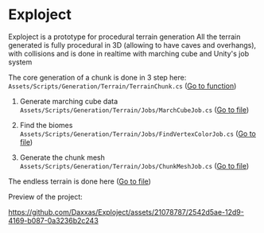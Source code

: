 # Exploject

Exploject is a prototype for procedural terrain generation
All the terrain generated is fully procedural in 3D (allowing to have caves and overhangs), with collisions and is done in realtime with marching cube and Unity's job system

The core generation of a chunk is done in 3 step here: ```Assets/Scripts/Generation/Terrain/TerrainChunk.cs``` ([Go to function](https://github.com/Daxxas/Exploject/blob/4d5713ebcba29a55652e521c7db610eecf63f04d/Assets/Scripts/Generation/Terrain/TerrainChunk.cs#L192))
  
1. Generate marching cube data 
```Assets/Scripts/Generation/Terrain/Jobs/MarchCubeJob.cs``` ([Go to file](https://github.com/Daxxas/Exploject/blob/main/Assets/Scripts/Generation/Terrain/Jobs/MarchCubeJob.cs))

2. Find the biomes
```Assets/Scripts/Generation/Terrain/Jobs/FindVertexColorJob.cs``` ([Go to file](https://github.com/Daxxas/Exploject/blob/main/Assets/Scripts/Generation/Terrain/Jobs/FindVertexColorJob.cs))

3. Generate the chunk mesh
```Assets/Scripts/Generation/Terrain/Jobs/ChunkMeshJob.cs``` ([Go to file](https://github.com/Daxxas/Exploject/blob/main/Assets/Scripts/Generation/Terrain/Jobs/ChunkMeshJob.cs))

The endless terrain is done here ([Go to file](https://github.com/Daxxas/Exploject/blob/main/Assets/Scripts/Generation/Terrain/EndlessTerrain.cs))



Preview of the project:

https://github.com/Daxxas/Exploject/assets/21078787/2542d5ae-12d9-4169-b087-0a3236b2c243

